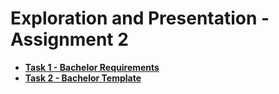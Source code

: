 # Exploration and Presentation - Assignment 2

* **[Task 1 - Bachelor Requirements](#)**
* **[Task 2 - Bachelor Template](#)**

